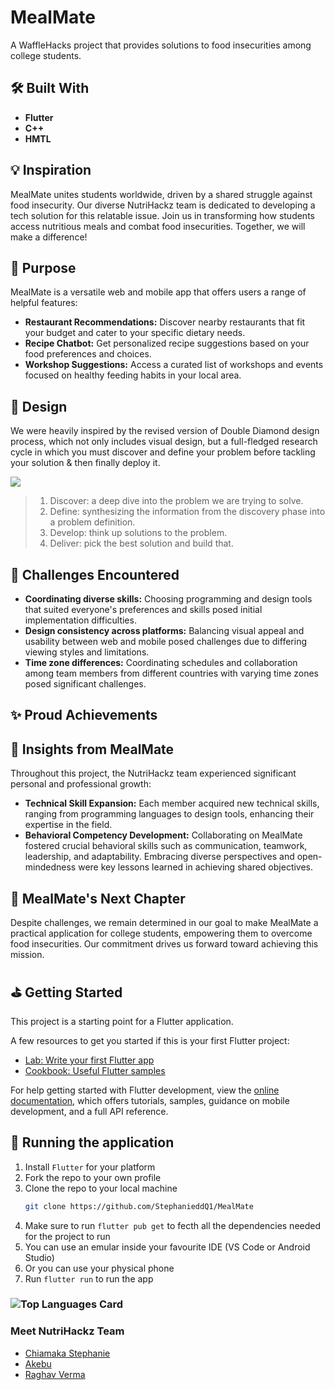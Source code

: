 # MealMate
A WaffleHacks project that provides solutions to food insecurities among college students.

## 🛠️ Built With
- **Flutter**
- **C++**
- **HMTL**

## 💡 Inspiration 
MealMate unites students worldwide, driven by a shared struggle against food insecurity. Our diverse NutriHackz team is dedicated to developing a tech solution for this relatable issue. Join us in transforming how students access nutritious meals and combat food insecurities. Together, we will make a difference!

## 🤔 Purpose
MealMate is a versatile web and mobile app that offers users a range of helpful features:
- **Restaurant Recommendations:** Discover nearby restaurants that fit your budget and cater to your specific dietary needs.
- **Recipe Chatbot:** Get personalized recipe suggestions based on your food preferences and choices.
- **Workshop Suggestions:** Access a curated list of workshops and events focused on healthy feeding habits in your local area.

## 🎨 Design
We were heavily inspired by the revised version of Double Diamond design process, which not only includes visual design, but a full-fledged research cycle in which you must discover and define your problem before tackling your solution & then finally deploy it.

<img src="https://res.cloudinary.com/devpost/image/fetch/s--RDG-HzfY--/c_limit,f_auto,fl_lossy,q_auto:eco,w_900/https://assets.website-files.com/5e2ae40d598c476b087ac0cb/5e4541d9b89a7d396a6d6d36_Process%2520Focus2_1%25402x.png" />

> 1. Discover: a deep dive into the problem we are trying to solve.
> 2. Define: synthesizing the information from the discovery phase into a problem definition.
> 3. Develop: think up solutions to the problem.
> 4. Deliver: pick the best solution and build that.

## 😤 Challenges Encountered

- **Coordinating diverse skills:** Choosing programming and design tools that suited everyone's preferences and skills posed initial implementation difficulties.
- **Design consistency across platforms:** Balancing visual appeal and usability between web and mobile posed challenges due to differing viewing styles and limitations.
- **Time zone differences:** Coordinating schedules and collaboration among team members from different countries with varying time zones posed significant challenges.

## ✨ Proud Achievements

## 🙌 Insights from MealMate
Throughout this project, the NutriHackz team experienced significant personal and professional growth:

- **Technical Skill Expansion:** Each member acquired new technical skills, ranging from programming languages to design tools, enhancing their expertise in the field.
- **Behavioral Competency Development:** Collaborating on MealMate fostered crucial behavioral skills such as communication, teamwork, leadership, and adaptability. Embracing diverse perspectives and open-mindedness were key lessons learned in achieving shared objectives.

## 🚀 MealMate's Next Chapter
Despite challenges, we remain determined in our goal to make MealMate a practical application for college students, empowering them to overcome food insecurities. Our commitment drives us forward toward achieving this mission.

## ⛳ Getting Started

This project is a starting point for a Flutter application.

A few resources to get you started if this is your first Flutter project:

- [Lab: Write your first Flutter app](https://docs.flutter.dev/get-started/codelab)
- [Cookbook: Useful Flutter samples](https://docs.flutter.dev/cookbook)

For help getting started with Flutter development, view the
[online documentation](https://docs.flutter.dev/), which offers tutorials,
samples, guidance on mobile development, and a full API reference.

## 💨 Running the application 
1. Install `Flutter` for your platform
2. Fork the repo to your own profile
3. Clone the repo to your local machine
   ```bash
   git clone https://github.com/StephanieddQ1/MealMate
   ```
4. Make sure to run `flutter pub get` to fecth all the dependencies needed for the project to run
5. You can use an emular inside your favourite IDE (VS Code or Android Studio)
6. Or you can use your physical phone
7. Run `flutter run` to run the app

### ![Top Languages Card](https://github-readme-stats.vercel.app/api/top-langs/?username=StephanieddQ1&hide=Java,R,Python&layout=compact&theme=tokyonight)

### Meet NutriHackz Team
- [Chiamaka Stephanie](https://github.com/StephanieddQ1)
- [Akebu](https://github.com/akebu6)
- [Raghav Verma](https://github.com/Raghav-Verma21)

